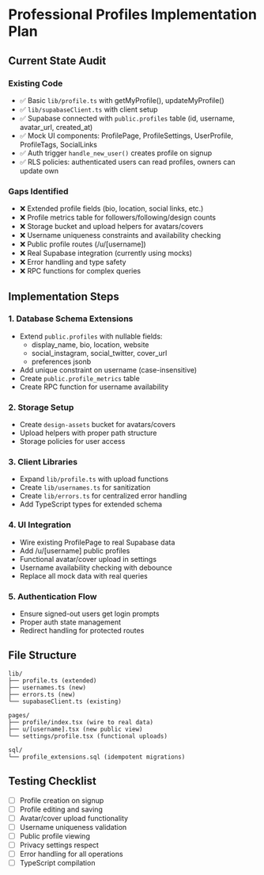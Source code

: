 # Professional Profiles Implementation Plan

## Current State Audit

### Existing Code
- ✅ Basic `lib/profile.ts` with getMyProfile(), updateMyProfile()
- ✅ `lib/supabaseClient.ts` with client setup
- ✅ Supabase connected with `public.profiles` table (id, username, avatar_url, created_at)
- ✅ Mock UI components: ProfilePage, ProfileSettings, UserProfile, ProfileTags, SocialLinks
- ✅ Auth trigger `handle_new_user()` creates profile on signup
- ✅ RLS policies: authenticated users can read profiles, owners can update own

### Gaps Identified
- ❌ Extended profile fields (bio, location, social links, etc.)
- ❌ Profile metrics table for followers/following/design counts
- ❌ Storage bucket and upload helpers for avatars/covers
- ❌ Username uniqueness constraints and availability checking
- ❌ Public profile routes (/u/[username])
- ❌ Real Supabase integration (currently using mocks)
- ❌ Error handling and type safety
- ❌ RPC functions for complex queries

## Implementation Steps

### 1. Database Schema Extensions
- Extend `public.profiles` with nullable fields:
  - display_name, bio, location, website
  - social_instagram, social_twitter, cover_url
  - preferences jsonb
- Add unique constraint on username (case-insensitive)
- Create `public.profile_metrics` table
- Create RPC function for username availability

### 2. Storage Setup
- Create `design-assets` bucket for avatars/covers
- Upload helpers with proper path structure
- Storage policies for user access

### 3. Client Libraries
- Expand `lib/profile.ts` with upload functions
- Create `lib/usernames.ts` for sanitization
- Create `lib/errors.ts` for centralized error handling
- Add TypeScript types for extended schema

### 4. UI Integration
- Wire existing ProfilePage to real Supabase data
- Add /u/[username] public profiles
- Functional avatar/cover upload in settings
- Username availability checking with debounce
- Replace all mock data with real queries

### 5. Authentication Flow
- Ensure signed-out users get login prompts
- Proper auth state management
- Redirect handling for protected routes

## File Structure
```
lib/
├── profile.ts (extended)
├── usernames.ts (new)
├── errors.ts (new)
└── supabaseClient.ts (existing)

pages/
├── profile/index.tsx (wire to real data)
├── u/[username].tsx (new public view)
└── settings/profile.tsx (functional uploads)

sql/
└── profile_extensions.sql (idempotent migrations)
```

## Testing Checklist
- [ ] Profile creation on signup
- [ ] Profile editing and saving
- [ ] Avatar/cover upload functionality
- [ ] Username uniqueness validation
- [ ] Public profile viewing
- [ ] Privacy settings respect
- [ ] Error handling for all operations
- [ ] TypeScript compilation